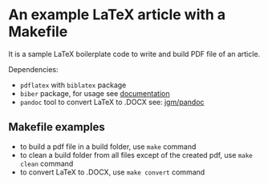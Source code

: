 # An example LaTeX article with a Makefile

It is a sample LaTeX boilerplate code to write and build PDF file of an article.

Dependencies:
* `pdflatex` with `biblatex` package
* `biber` package, for usage see [documentation](https://en.wikibooks.org/wiki/LaTeX/Bibliographies_with_biblatex_and_biber)
* `pandoc` tool to convert LaTeX to .DOCX see: [jgm/pandoc](https://github.com/jgm/pandoc)

## Makefile examples

* to build a pdf file in a build folder, use `make` command
* to clean a build folder from all files except of the created pdf, use `make clean` command
* to convert LaTeX to .DOCX, use `make convert` command

